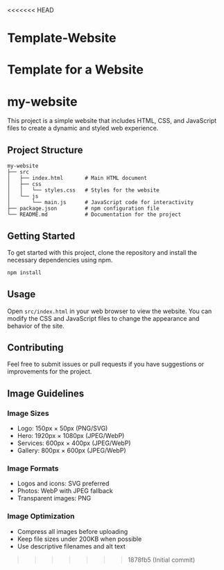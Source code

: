 <<<<<<< HEAD
# Template-Website
Template for a Website
=======
# my-website

This project is a simple website that includes HTML, CSS, and JavaScript files to create a dynamic and styled web experience.

## Project Structure

```
my-website
├── src
│   ├── index.html       # Main HTML document
│   ├── css
│   │   └── styles.css   # Styles for the website
│   └── js
│       └── main.js      # JavaScript code for interactivity
├── package.json         # npm configuration file
└── README.md            # Documentation for the project
```

## Getting Started

To get started with this project, clone the repository and install the necessary dependencies using npm.

```bash
npm install
```

## Usage

Open `src/index.html` in your web browser to view the website. You can modify the CSS and JavaScript files to change the appearance and behavior of the site.

## Contributing

Feel free to submit issues or pull requests if you have suggestions or improvements for the project.

## Image Guidelines

### Image Sizes
- Logo: 150px × 50px (PNG/SVG)
- Hero: 1920px × 1080px (JPEG/WebP)
- Services: 600px × 400px (JPEG/WebP)
- Gallery: 800px × 600px (JPEG/WebP)

### Image Formats
- Logos and icons: SVG preferred
- Photos: WebP with JPEG fallback
- Transparent images: PNG

### Image Optimization
- Compress all images before uploading
- Keep file sizes under 200KB when possible
- Use descriptive filenames and alt text
>>>>>>> 1878fb5 (Initial commit)
